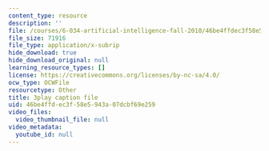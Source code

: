 ```yaml
---
content_type: resource
description: ''
file: /courses/6-034-artificial-intelligence-fall-2010/46be4ffdec3f58e5943a07dcbf69e259_JMrFgnqSS0w.vtt
file_size: 71916
file_type: application/x-subrip
hide_download: true
hide_download_original: null
learning_resource_types: []
license: https://creativecommons.org/licenses/by-nc-sa/4.0/
ocw_type: OCWFile
resourcetype: Other
title: 3play caption file
uid: 46be4ffd-ec3f-58e5-943a-07dcbf69e259
video_files:
  video_thumbnail_file: null
video_metadata:
  youtube_id: null
---
```

